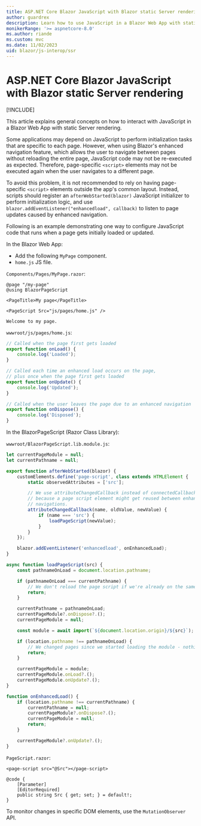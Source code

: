 ```yaml
---
title: ASP.NET Core Blazor JavaScript with Blazor static Server rendering
author: guardrex
description: Learn how to use JavaScript in a Blazor Web App with static Server rendering.
monikerRange: '>= aspnetcore-8.0'
ms.author: riande
ms.custom: mvc
ms.date: 11/02/2023
uid: blazor/js-interop/ssr
---
```

# ASP.NET Core Blazor JavaScript with Blazor static Server rendering

[!INCLUDE[](~/includes/not-latest-version.md)]

This article explains general concepts on how to interact with JavaScript in a Blazor Web App with static Server rendering.

Some applications may depend on JavaScript to perform initialization tasks that are specific to each page. However, when using Blazor's enhanced navigation feature, which allows the user to navigate between pages without reloading the entire page, JavaScript code may not be re-executed as expected. Therefore, page-specific `<script>` elements may not be executed again when the user navigates to a different page.

To avoid this problem, it is not recommended to rely on having page-specific `<script>` elements outside the app's common layout. Instead, scripts should register an `afterWebStarted(blazor)` JavaScript initializer to perform initialization logic, and use `blazor.addEventListener("enhancedload", callback)` to listen to page updates caused by enhanced navigation.

Following is an example demonstrating one way to configure JavaScript code that runs when a page gets initially loaded or updated.

In the Blazor Web App:

* Add the following `MyPage` component.
* `home.js` JS file.

`Components/Pages/MyPage.razor`:

```razor
@page "/my-page"
@using BlazorPageScript

<PageTitle>My page</PageTitle>

<PageScript Src="js/pages/home.js" />

Welcome to my page.
```

`wwwroot/js/pages/home.js`:

```javascript
// Called when the page first gets loaded
export function onLoad() {
    console.log('Loaded');
}

// Called each time an enhanced load occurs on the page,
// plus once when the page first gets loaded
export function onUpdate() {
    console.log('Updated');
}

// Called when the user leaves the page due to an enhanced navigation
export function onDispose() {
    console.log('Disposed');
}
```

In the BlazorPageScript (Razor Class Library):

`wwwroot/BlazorPageScript.lib.module.js`:

```javascript
let currentPageModule = null;
let currentPathname = null;

export function afterWebStarted(blazor) {
    customElements.define('page-script', class extends HTMLElement {
        static observedAttributes = ['src'];

        // We use attributeChangedCallback instead of connectedCallback
        // because a page script element might get reused between enhanced
        // navigations.
        attributeChangedCallback(name, oldValue, newValue) {
            if (name === 'src') {
                loadPageScript(newValue);
            }
        }
    });

    blazor.addEventListener('enhancedload', onEnhancedLoad);
}

async function loadPageScript(src) {
    const pathnameOnLoad = document.location.pathname;

    if (pathnameOnLoad === currentPathname) {
        // We don't reload the page script if we're already on the same page.
        return;
    }

    currentPathname = pathnameOnLoad;
    currentPageModule?.onDispose?.();
    currentPageModule = null;

    const module = await import(`${document.location.origin}/${src}`);

    if (location.pathname !== pathnameOnLoad) {
        // We changed pages since we started loading the module - nothing left to do.
        return;
    }

    currentPageModule = module;
    currentPageModule.onLoad?.();
    currentPageModule.onUpdate?.();
}

function onEnhancedLoad() {
    if (location.pathname !== currentPathname) {
        currentPathname = null;
        currentPageModule?.onDispose?.();
        currentPageModule = null;
        return;
    }

    currentPageModule?.onUpdate?.();
}
```

`PageScript.razor`:

```razor
<page-script src="@Src"></page-script>

@code {
    [Parameter]
    [EditorRequired]
    public string Src { get; set; } = default!;
}
```

To monitor changes in specific DOM elements, use the `MutationObserver` API.
